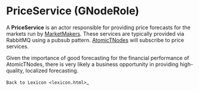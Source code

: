 # PriceService (GNodeRole)

A **PriceService** is an actor responsible for providing price forecasts for the markets run by [MarketMakers](market-maker). These services are typically
provided via RabbitMQ using a pubsub pattern. [AtomicTNodes](atomic-t-node)
will subscribe to price services.

Given the importance of good forecasting for the financial performance of
AtomicTNodes, there is very likely a business opportunity in providing
high-quality, localized forecasting.

`Back to Lexicon <lexicon.html>`\_

